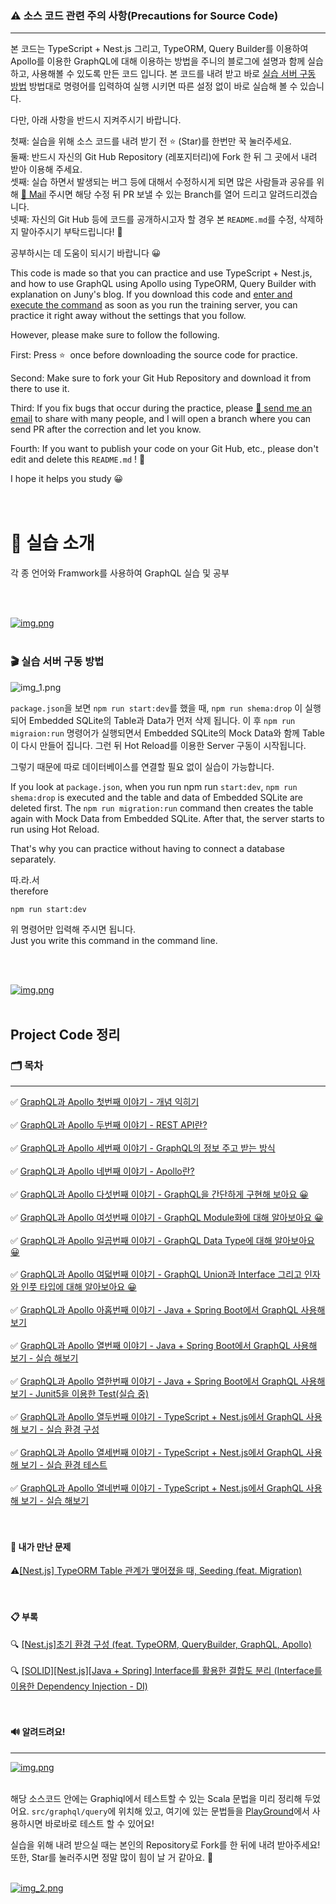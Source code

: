 ### ⚠️ 소스 코드 관련 주의 사항(Precautions for Source Code)

---
본 코드는 TypeScript + Nest.js 그리고, TypeORM, Query Builder를 이용하여 Apollo를 이용한 GraphQL에 대해 이용하는 방법을 주니의 블로그에 설명과 함께 실습하고, 사용해볼 수 있도록 만든 코드 입니다.
본 코드를 내려 받고 바로 [실습 서버 구동 방법](#-실습-서버-구동-방법) 방법대로 명령어를 입력하여 실행 시키면 따른 설정 없이 바로 실습해 볼 수 있습니다. <br>

다만, 아래 사항을 반드시 지켜주시기 바랍니다. <br>

첫째: 실습을 위해 소스 코드를 내려 받기 전 ⭐️ (Star)를 한번만 꾹 눌러주세요. <br>
둘째: 반드시 자신의 Git Hub Repository (레포지터리)에 Fork 한 뒤 그 곳에서 내려 받아 이용해 주세요. <br>
셋째: 실습 하면서 발생되는 버그 등에 대해서 수정하시게 되면 많은 사람들과 공유를 위해 [📨 Mail](junyharang8592@gmail.com) 주시면 해당 수정 뒤 PR 보낼 수 있는 Branch를 열어 드리고 알려드리겠습니다. <br>
넷째: 자신의 Git Hub 등에 코드를 공개하시고자 할 경우 본 `README.md`를 수정, 삭제하지 말아주시기 부탁드립니다! 🙏 <br>

공부하시는 데 도움이 되시기 바랍니다 😀 <br>

This code is made so that you can practice and use TypeScript + Nest.js, 
and how to use GraphQL using Apollo using TypeORM, Query Builder with explanation on Juny's blog. 
If you download this code and [enter and execute the command](#-실습-서버-구동-방법) as soon as you run the training server, 
you can practice it right away without the settings that you follow.

However, please make sure to follow the following.

First: Press ⭐ ️ once before downloading the source code for practice. <br>

Second: Make sure to fork your Git Hub Repository and download it from there to use it. <br>

Third: If you fix bugs that occur during the practice, please [📨 send me an email](junyharang8592@gmail.com) to share with many people, 
and I will open a branch where you can send PR after the correction and let you know. <br>

Fourth: If you want to publish your code on your Git Hub, etc., please don't edit and delete this `README.md` ! 🙏<br>

I hope it helps you study 😀 <br>
<br><br>

# 🚀 실습 소개

각 종 언어와 Framwork를 사용하여 GraphQL 실습 및 공부

<br><br>

[![img.png](img.png)](https://link.coupang.com/a/bglCvF) <br><br>

### 🎬 실습 서버 구동 방법

![img_1.png](img_1.png)

`package.json`을 보면 `npm run start:dev`를 했을 때, `npm run shema:drop` 이 실행 되어 Embedded SQLite의 Table과 Data가 먼저 삭제 됩니다.
이 후 `npm run migraion:run` 명령어가 실행되면서 Embedded SQLite의 Mock Data와 함께 Table이 다시 만들어 집니다.
그런 뒤 Hot Reload를 이용한 Server 구동이 시작됩니다. <br>

그렇기 때문에 따로 데이터베이스를 연결할 필요 없이 실습이 가능합니다.<br>

If you look at `package.json`, when you run npm run `start:dev`, `npm run shema:drop` is executed and the table and data of Embedded SQLite are deleted first.
The `npm run migration:run` command then creates the table again with Mock Data from Embedded SQLite.
After that, the server starts to run using Hot Reload. <br>

That's why you can practice without having to connect a database separately.<br>

따.라.서<br>
therefore<br>

```bash
npm run start:dev
```

위 명령어만 입력해 주시면 됩니다.<br>
Just you write this command in the command line.

<br><br>

[![img.png](img.png)](https://link.coupang.com/a/bglCvF) <br><br>

## Project Code 정리

### 🗂 목차

---
✅ [GraphQL과 Apollo 첫번째 이야기 - 개념 익히기](https://junyharang.tistory.com/509)
<br><br>
✅ [GraphQL과 Apollo 두번째 이야기 - REST API란?](https://junyharang.tistory.com/457)
<br><br>
✅ [GraphQL과 Apollo 세번째 이야기 - GraphQL의 정보 주고 받는 방식](https://junyharang.tistory.com/511)
<br><br>
✅ [GraphQL과 Apollo 네번째 이야기 - Apollo란?](https://junyharang.tistory.com/512)
<br><br>
✅ [GraphQL과 Apollo 다섯번째 이야기 - GraphQL을 간단하게 구현해 보아요 😀](https://junyharang.tistory.com/513)
<br><br>
✅ [GraphQL과 Apollo 여섯번째 이야기 - GraphQL Module화에 대해 알아보아요 😀](https://junyharang.tistory.com/514)
<br><br>
✅ [GraphQL과 Apollo 일곱번째 이야기 - GraphQL Data Type에 대해 알아보아요 😀](https://junyharang.tistory.com/515)
<br><br>
✅ [GraphQL과 Apollo 여덟번째 이야기 - GraphQL Union과 Interface 그리고 인자와 인풋 타입에 대해 알아보아요 😀](https://junyharang.tistory.com/516)
<br><br>
✅ [GraphQL과 Apollo 아홉번째 이야기 - Java + Spring Boot에서 GraphQL 사용해 보기](https://junyharang.tistory.com/517)
<br><br>
✅ [GraphQL과 Apollo 열번째 이야기 - Java + Spring Boot에서 GraphQL 사용해 보기 - 실습 해보기](https://junyharang.tistory.com/518)
<br><br>
✅ [GraphQL과 Apollo 열한번째 이야기 - Java + Spring Boot에서 GraphQL 사용해 보기 - Junit5을 이용한 Test(실습 중)](#)
<br><br>
✅ [GraphQL과 Apollo 열두번째 이야기 - TypeScript + Nest.js에서 GraphQL 사용해 보기 - 실습 환경 구성](https://junyharang.tistory.com/524)
<br><br>
✅ [GraphQL과 Apollo 열세번째 이야기 - TypeScript + Nest.js에서 GraphQL 사용해 보기 - 실습 환경 테스트](https://junyharang.tistory.com/525)
<br><br>
✅ [GraphQL과 Apollo 열네번째 이야기 - TypeScript + Nest.js에서 GraphQL 사용해 보기 - 실습 해보기](https://junyharang.tistory.com/527)
<br><br><br>

#### 🤔 내가 만난 문제
⚠️[\[Nest.js\] TypeORM Table 관계가 맺어졌을 때, Seeding \(feat. Migration\)](https://junyharang.tistory.com/521)
<br><br><br>

#### 📋 부록
🔍 [\[Nest.js\]초기 환경 구성 (feat. TypeORM, QueryBuilder, GraphQL, Apollo)](https://junyharang.tistory.com/520)
<br><br>
🔍 [\[SOLID\]\[Nest.js\]\[Java + Spring\] Interface를 활용한 결합도 분리 \(Interface를 이용한 Dependency Injection - DI\)](https://junyharang.tistory.com/526)
<br><br><br>

#### 🔊 알려드려요!
 
--- 

[![img.png](img.png)](https://link.coupang.com/a/bglCvF) <br><br>

해당 소스코드 안에는 Graphiql에서 테스트할 수 있는 Scala 문법을 미리 정리해 두었어요.
`src/graphql/query`에 위치해 있고, 여기에 있는 문법들을 [PlayGround](http://localhost:8081/graphql)에서 사용하시면 바로바로 테스트 할 수 있어요!

실습을 위해 내려 받으실 때는 본인의 Repository로 Fork를 한 뒤에 내려 받아주세요!
또한, Star를 눌러주시면 정말 많이 힘이 날 거 같아요. 🤭
<br><br>

[![img_2.png](img_2.png)](https://www.coupang.com/vp/products/6988869296?itemId=17098451667&src=1139000&spec=10799999&addtag=400&ctag=6988869296&lptag=AF2671443&itime=20231201002328&pageType=PRODUCT&pageValue=6988869296&wPcid=16967842423750573774767&wRef=junyharang.tistory.com&wTime=20231201002328&redirect=landing&traceid=V0-101-68ea2f3ffb6eb8b6&mcid=d89a48f3b9e04a8e8d13ea4ce797cf56&placementid=&clickBeacon=&campaignid=&contentcategory=&imgsize=&tsource=&pageid=&deviceid=&token=&contenttype=&subid=&impressionid=&campaigntype=&requestid=&contentkeyword=&subparam=&isAddedCart=)